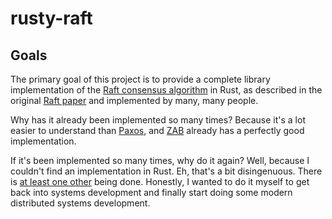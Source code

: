 # rusty-raft

## Goals

The primary goal of this project is to provide a complete library implementation of the [Raft consensus algorithm](https://raftconsensus.github.io) in Rust, as described in the original [Raft paper](http://ramcloud.stanford.edu/raft.pdf) and implemented by many, many people. 

Why has it already been implemented so many times? Because it's a lot easier to understand than [Paxos](https://en.wikipedia.org/wiki/Paxos_(computer_science)), and [ZAB](https://zookeeper.apache.org) already has a perfectly good implementation.

If it's been implemented so many times, why do it again? Well, because I couldn't find an implementation in Rust. Eh, that's a bit disingenuous. There is [at least one other](https://github.com/Hoverbear/raft) being done. Honestly, I wanted to do it myself to get back into systems development and finally start doing some modern distributed systems development.

